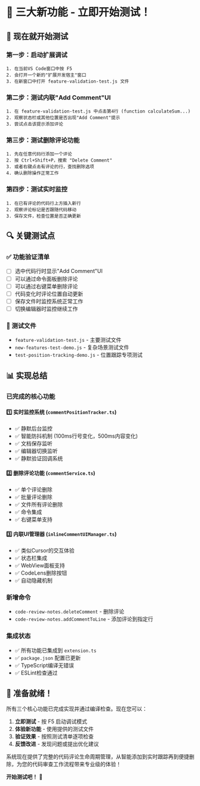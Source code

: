 # 🎉 三大新功能 - 立即开始测试！

## 🚀 现在就开始测试

### 第一步：启动扩展调试
```
1. 在当前VS Code窗口中按 F5
2. 会打开一个新的"扩展开发宿主"窗口
3. 在新窗口中打开 feature-validation-test.js 文件
```

### 第二步：测试内联"Add Comment"UI
```
1. 在 feature-validation-test.js 中点击第4行 (function calculateSum...)
2. 观察状态栏或其他位置是否出现"Add Comment"提示
3. 尝试点击该提示添加评论
```

### 第三步：测试删除评论功能
```
1. 先在任意代码行添加一个评论
2. 按 Ctrl+Shift+P，搜索 "Delete Comment"
3. 或者右键点击有评论的行，查找删除选项
4. 确认删除操作正常工作
```

### 第四步：测试实时监控
```
1. 在已有评论的代码行上方插入新行
2. 观察评论标记是否跟随代码移动
3. 保存文件，检查位置是否正确更新
```

## 🔍 关键测试点

### ✅ 功能验证清单
- [ ] 选中代码行时显示"Add Comment"UI
- [ ] 可以通过命令面板删除评论
- [ ] 可以通过右键菜单删除评论
- [ ] 代码变化时评论位置自动更新
- [ ] 保存文件时监控系统正常工作
- [ ] 切换编辑器时监控继续工作

### 🎯 测试文件
- `feature-validation-test.js` - 主要测试文件
- `new-features-test-demo.js` - 复杂场景测试文件
- `test-position-tracking-demo.js` - 位置跟踪专项测试

## 📊 实现总结

### 已完成的核心功能

#### 1️⃣ 实时监控系统 (`commentPositionTracker.ts`)
- ✅ 静默后台监控
- ✅ 智能防抖机制 (100ms行号变化，500ms内容变化)
- ✅ 文档保存监听
- ✅ 编辑器切换监听
- ✅ 静默验证回调系统

#### 2️⃣ 删除评论功能 (`commentService.ts`)
- ✅ 单个评论删除
- ✅ 批量评论删除
- ✅ 文件所有评论删除
- ✅ 命令集成
- ✅ 右键菜单支持

#### 3️⃣ 内联UI管理器 (`inlineCommentUIManager.ts`)
- ✅ 类似Cursor的交互体验
- ✅ 状态栏集成
- ✅ WebView面板支持
- ✅ CodeLens删除按钮
- ✅ 自动隐藏机制

### 新增命令
- `code-review-notes.deleteComment` - 删除评论
- `code-review-notes.addCommentToLine` - 添加评论到指定行

### 集成状态
- ✅ 所有功能已集成到 `extension.ts`
- ✅ `package.json` 配置已更新
- ✅ TypeScript编译无错误
- ✅ ESLint检查通过

## 🎊 准备就绪！

所有三个核心功能已完成实现并通过编译检查。现在您可以：

1. **立即测试** - 按 F5 启动调试模式
2. **体验新功能** - 使用提供的测试文件
3. **验证效果** - 按照测试清单逐项检查
4. **反馈改进** - 发现问题或提出优化建议

系统现在提供了完整的代码评论生命周期管理，从智能添加到实时跟踪再到便捷删除，为您的代码审查工作流程带来专业级的体验！

**开始测试吧！** 🚀
